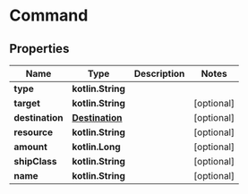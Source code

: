 
# Command

## Properties
Name | Type | Description | Notes
------------ | ------------- | ------------- | -------------
**type** | **kotlin.String** |  | 
**target** | **kotlin.String** |  |  [optional]
**destination** | [**Destination**](Destination.md) |  |  [optional]
**resource** | **kotlin.String** |  |  [optional]
**amount** | **kotlin.Long** |  |  [optional]
**shipClass** | **kotlin.String** |  |  [optional]
**name** | **kotlin.String** |  |  [optional]



